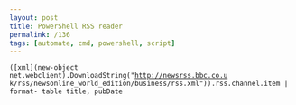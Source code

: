 ```yaml
---
layout: post
title: PowerShell RSS reader
permalink: /136
tags: [automate, cmd, powershell, script]
---
```


<code>([xml](new-object net.webclient).DownloadString("http://newsrss.bbc.co.u
k/rss/newsonline_world_edition/business/rss.xml")).rss.channel.item | format-
table title, pubDate

